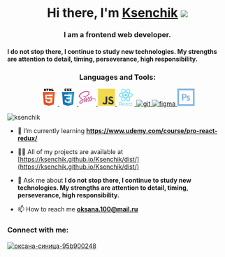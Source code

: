 <h1 align="center">Hi there, I'm <a href="https://ksenchik.github.io/Ksenchik/dist/" target="_blank">Ksenchik</a> 
<img src="https://github.com/blackcater/blackcater/raw/main/images/Hi.gif" height="32"/></h1>
<h3 align="center">I am a frontend web developer.</h3>

<h4>I do not stop there, I continue to study new technologies. My strengths are attention to detail, timing, perseverance, high responsibility.</h4>

<h3 align="center">Languages and Tools:</h3>
<p align="center"> 
<a href="https://www.w3.org/html/" target="_blank" rel="noreferrer"> 
 <img src="https://raw.githubusercontent.com/devicons/devicon/master/icons/html5/html5-original-wordmark.svg" alt="html5" width="40" height="40"/> 
 </a> 
 <a href="https://www.w3schools.com/css/" target="_blank" rel="noreferrer"> 
<img src="https://raw.githubusercontent.com/devicons/devicon/master/icons/css3/css3-original-wordmark.svg" alt="css3" width="40" height="40"/> 
</a> 
 <a href="https://sass-lang.com" target="_blank" rel="noreferrer"> 
 <img src="https://raw.githubusercontent.com/devicons/devicon/master/icons/sass/sass-original.svg" alt="sass" width="40" height="40"/> 
 </a> 
 <a href="https://developer.mozilla.org/en-US/docs/Web/JavaScript" target="_blank" rel="noreferrer"> 
 <img src="https://raw.githubusercontent.com/devicons/devicon/master/icons/javascript/javascript-original.svg" alt="javascript" width="40" height="40"/> 
 </a>  
 <a href="https://reactjs.org/" target="_blank" rel="noreferrer"> 
 <img src="https://raw.githubusercontent.com/devicons/devicon/master/icons/react/react-original-wordmark.svg" alt="react" width="40" height="40"/>  
 </a> 
 <a href="https://git-scm.com/" target="_blank" rel="noreferrer"> 
 <img src="https://www.vectorlogo.zone/logos/git-scm/git-scm-icon.svg" alt="git" width="40" height="40"/> 
 </a> 
 <a href="https://www.figma.com/" target="_blank" rel="noreferrer"> 
 <img src="https://www.vectorlogo.zone/logos/figma/figma-icon.svg" alt="figma" width="40" height="40"/> 
 </a> 
 <a href="https://www.photoshop.com/en" target="_blank" rel="noreferrer"> 
 <img src="https://raw.githubusercontent.com/devicons/devicon/master/icons/photoshop/photoshop-line.svg" alt="photoshop" width="40" height="40"/> 
 </a> 
 </p>

<p align="left"> <img src="https://komarev.com/ghpvc/?username=ksenchik&label=Profile%20views&color=0e75b6&style=flat" alt="ksenchik" /> </p>

- 🌱 I’m currently learning **https://www.udemy.com/course/pro-react-redux/**

- 👨‍💻 All of my projects are available at [https://ksenchik.github.io/Ksenchik/dist/](https://ksenchik.github.io/Ksenchik/dist/)

- 💬 Ask me about **I do not stop there, I continue to study new technologies. My strengths are attention to detail, timing, perseverance, high responsibility.**

- 📫 How to reach me **oksana.100@mail.ru**

<h3 align="left">Connect with me:</h3>
<p align="left">
<a href="https://linkedin.com/in/оксана-синица-95b900248" target="blank"><img align="center" src="https://raw.githubusercontent.com/rahuldkjain/github-profile-readme-generator/master/src/images/icons/Social/linked-in-alt.svg" alt="оксана-синица-95b900248" height="30" width="40" /></a>
</p>